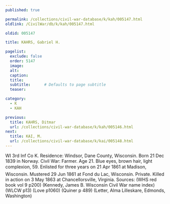 ```yaml
---
published: true

permalink: /collections/civil-war-database/k/kah/005147.html
oldlink: /CivilWar/db/k/kah/005147.html

oldid: 005147

title: KAHRS, Gabriel H.

pagelist:
  exclude: false
  order: 5147
  image: 
  alt:
  caption:
  title:
  subtitle:      # Defaults to page subtitle
  teaser:

category: 
  - K 
  - KAH

previous:
  title: KAHRS, Ditmar
  url: /collections/civil-war-database/k/kah/005146.html  
next:
  title: KAI, M.
  url: /collections/civil-war-database/k/kai/005148.html   
---
```

WI 3rd Inf Co K. Residence: Windsor, Dane County, Wisconsin. Born 21 Dec 1839 in Norway. Civil War: Farmer. Age 21. Blue eyes, brown hair, light complexion, 5&#146;9&#148;. Enlisted for three years on 21 Apr 1861 at Madison, Wisconsin. Mustered 29 Jun 1861 at Fond du Lac, Wisconsin. Private. Killed in action on 3 May 1863 at Chancellorsville, Virginia. Sources: (WHS red book vol 9 p200) (Kennedy, James B. Wisconsin Civil War name index) (WLCW p13) (Love p1060) (Quiner p 489) (Letter, Alma Lilleskare, Edmonds, Washington)
